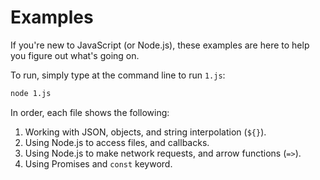 # Examples

If you're new to JavaScript (or Node.js), these examples are here to help you figure out what's going on.

To run, simply type at the command line to run `1.js`:

```sh
node 1.js
```

In order, each file shows the following:
1. Working with JSON, objects, and string interpolation (`${}`).
2. Using Node.js to access files, and callbacks.
3. Using Node.js to make network requests, and arrow functions (`=>`).
4. Using Promises and `const` keyword.
